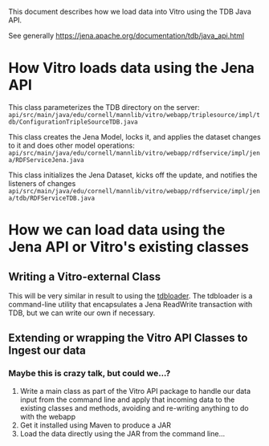 This document describes how we load data into Vitro using the TDB Java API.

See generally https://jena.apache.org/documentation/tdb/java_api.html

# How Vitro loads data using the Jena API
This class parameterizes the TDB directory on the server:
`api/src/main/java/edu/cornell/mannlib/vitro/webapp/triplesource/impl/tdb/ConfigurationTripleSourceTDB.java`

This class creates the Jena Model, locks it, and applies the dataset changes to it and does other model operations:
`api/src/main/java/edu/cornell/mannlib/vitro/webapp/rdfservice/impl/jena/RDFServiceJena.java`

This class initializes the Jena Dataset, kicks off the update, and notifies the listeners of changes
`api/src/main/java/edu/cornell/mannlib/vitro/webapp/rdfservice/impl/jena/tdb/RDFServiceTDB.java`

# How we can load data using the Jena API or Vitro's existing classes
## Writing a Vitro-external Class 
This will be very similar in result to using the [tdbloader](https://github.com/sul-dlss/rialto/wiki/Loading-data-into-Vitro:-Jena-tdbloader). The tdbloader is a command-line utility that encapsulates a Jena ReadWrite transaction with TDB, but we can write our own if necessary.

## Extending or wrapping the Vitro API Classes to Ingest our data
### Maybe this is crazy talk, but could we...?
1. Write a main class as part of the Vitro API package to handle our data input from the command line and apply that incoming data to the existing classes and methods, avoiding and re-writing anything to do with the webapp
1. Get it installed using Maven to produce a JAR
1. Load the data directly using the JAR from the command line...